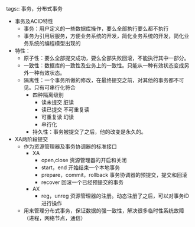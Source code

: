 tags:: 事务，分布式事务

- 事务及ACID特性
	- 事务：用户定义的一些数据库操作，要么全部执行要么都不执行
	- 事务为引用层服务，方便业务系统的开发，简化业务系统的开发，简化业务系统的编程模型出现的
- 特性：
	- 原子性：要么全部提交成功，要么全部失败回滚，不能执行其中一部分。
	- 一致性：数据库的一致性及业务上的一致性。只能从一种有效状态变成另外一种有效状态。
	- 隔离性：一个事务所做的修改，在最终提交之前，对其他的事务都不可见。只有可串行化符合
		- 四种隔离级别
			- 读未提交 脏读
			- 读已提交 不可重复读
			- 可重复读 幻读
			- 串行化
		- 持久性：事务被提交了之后，他的改变是永久的。
- XA两阶段提交
	- 作为资源管理器及事务协调器的标准接口
		- XA
			- open,close 资源管理器的开启和关闭
			- start，end 开始结束一个本地事务
			- prepare，commit，rollback 事务协调器的预提交，提交和回滚
			- recover 回滚一个已经预提交的事务
		- AX
			- reg，unreg 资源管理器的注册。动态注册了之后，可以对事务iD进行操作
	- 用来管理分布式事务，保证数据的强一致性，解决很多临时性系统故障（进程，网络节点，通信）